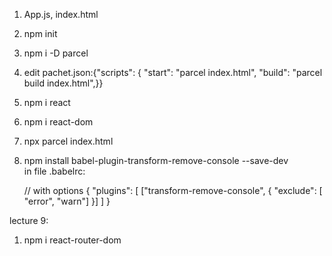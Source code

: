 
1. App.js, index.html

2. npm init
3. npm i -D parcel
4. edit pachet.json:{"scripts": {
    "start": "parcel index.html",
    "build": "parcel build index.html",}}
5. npm i react
6.  npm i react-dom
7. npx parcel index.html
8. npm install babel-plugin-transform-remove-console --save-dev  
    in file .babelrc:
    
    // with options
     {
      "plugins": [ ["transform-remove-console", { "exclude": [ "error", "warn"] }] ]
      }

lecture 9:
1. npm i react-router-dom 